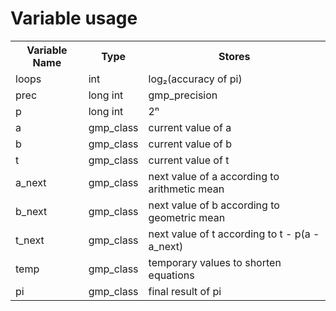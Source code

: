 # Variable usage
<center>
<table>
<tr>
    <th>Variable Name</th>
    <th>Type</th>
    <th>Stores</th>
</tr>
<tr>
    <td>loops</td>
    <td>int</td>
    <td>log₂(accuracy of pi)</td>
</tr>
<tr>
    <td> prec</td>
    <td>long int</td>
    <td>gmp_precision</td>
</tr>
<tr>
    <td>p</td>
    <td>long int</td>
    <td>2ⁿ</td>
</tr>
 
<tr>
    <td>a</td>
    <td>gmp_class</td>
    <td>current value of a</td>
</tr>
<tr>
    <td>b</td>
    <td>gmp_class</td>
    <td>current value of b</td>
</tr>
<tr>
    <td>t</td>
    <td>gmp_class</td>
    <td>current value of t</td>
</tr>
<tr>
    <td>a_next</td>
    <td>gmp_class</td>
    <td>next value of a according to arithmetic mean</td>
</tr>
<tr>
    <td>b_next</td>
    <td>gmp_class</td>
    <td>next value of b according to geometric mean</td>
</tr>
<tr>
    <td>t_next</td>
    <td>gmp_class</td>
    <td>next value of t according to t - p(a - a_next)</td>
</tr>
<tr>
    <td>temp</td>
    <td>gmp_class</td>
    <td>temporary values to shorten equations</td>
</tr>
<tr>
    <td>pi</td>
    <td>gmp_class</td>
    <td>final result of pi</td>
</tr>
</table>
</center>